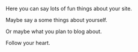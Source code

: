Here you can say lots of fun things about your site.

Maybe say a some things about yourself.

Or maybe what you plan to blog about.

Follow your heart.
